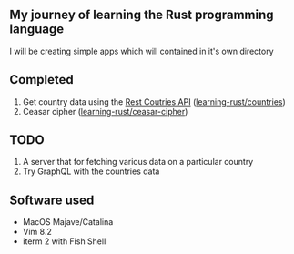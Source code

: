 ## My journey of learning the Rust programming language
I will be creating simple apps which will contained in it's own directory

## Completed
1. Get country data using the [Rest Coutries API](https://restcountries.eu/) ([learning-rust/countries](https://github.com/mahanthathreyee/learning-rust/tree/master/countries))
2. Ceasar cipher ([learning-rust/ceasar-cipher](https://github.com/mahanthathreyee/learning-rust/tree/master/ceasar-cipher))

## TODO
1. A server that for fetching various data on a particular country 
2. Try GraphQL with the countries data

## Software used
* MacOS Majave/Catalina
* Vim 8.2
* iterm 2 with Fish Shell
